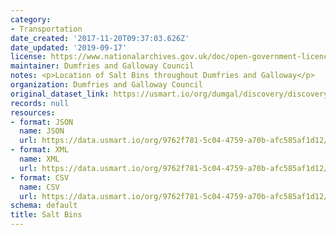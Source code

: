 ```yaml
---
category:
- Transportation
date_created: '2017-11-20T09:37:03.626Z'
date_updated: '2019-09-17'
license: https://www.nationalarchives.gov.uk/doc/open-government-licence/version/3/
maintainer: Dumfries and Galloway Council
notes: <p>Location of Salt Bins throughout Dumfries and Galloway</p>
organization: Dumfries and Galloway Council
original_dataset_link: https://usmart.io/org/dumgal/discovery/discovery-view-detail/be48ea86-9fb5-4b22-b948-97b8cbeeb64b
records: null
resources:
- format: JSON
  name: JSON
  url: https://data.usmart.io/org/9762f781-5c04-4759-a70b-afc585af1d12/resource?resourceGUID=49bbcb0f-9c56-4308-a970-3e27da4d4489
- format: XML
  name: XML
  url: https://data.usmart.io/org/9762f781-5c04-4759-a70b-afc585af1d12/resource?resourceGUID=0ab0deb1-b686-47b6-b18c-1a40280ae76d
- format: CSV
  name: CSV
  url: https://data.usmart.io/org/9762f781-5c04-4759-a70b-afc585af1d12/resource?resourceGUID=54428067-660c-4e13-af89-b65cdfbd9ee6
schema: default
title: Salt Bins
---
```


